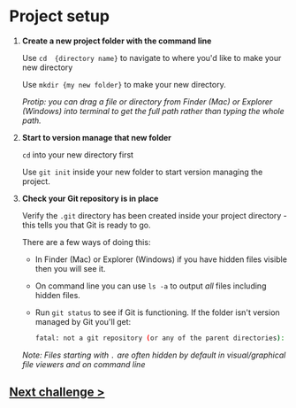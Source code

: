 # Project setup

1) **Create a new project folder with the command line**

	Use `cd  {directory name}` to navigate to where you'd like to make your new directory 
	
	Use `mkdir {my new folder}` to make your new directory.

	_Protip: you can drag a file or directory from Finder (Mac) or Explorer (Windows) into terminal to get the full path rather than typing the whole path._

1) **Start to version manage that new folder**

	`cd` into your new directory first

	Use `git init` inside your new folder to start version managing the project.

1) **Check your Git repository is in place**

	Verify the `.git` directory has been created inside your project directory - this tells you that Git is ready to go.

	There are a few ways of doing this:
	
	- In Finder (Mac) or Explorer (Windows) if you have hidden files visible then you will see it.

	- On command line you can use `ls -a` to output *all* files including hidden files.

	- Run `git status` to see if Git is functioning. If the folder isn't version managed by Git you'll get:

		```bash
		fatal: not a git repository (or any of the parent directories): .git
		```

	*Note: Files starting with `.` are often hidden by default in visual/graphical file viewers and on command line*

## [Next challenge >](02-track-files.md)
